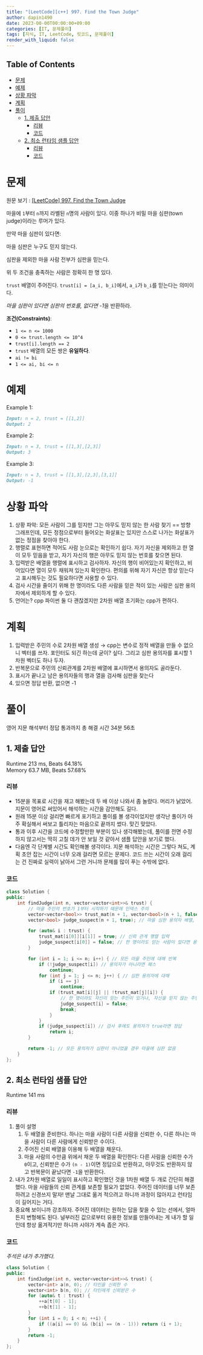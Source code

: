```yaml
---
title: "[LeetCode][c++] 997. Find the Town Judge"
author: dapin1490
date: 2023-00-00T00:00:00+09:00
categories: [IT, 문제풀이]
tags: [지식, IT, LeetCode, 릿코드, 문제풀이]
render_with_liquid: false
---
```


<style>
  .x-understand { color: #ccb833; }
  .understand { color: #1380da; }
  .tab { white-space: pre; }
  .underline { text-decoration: underline; }
  .cancle { text-decoration: line-through; }
  .green { color: forestgreen;}
  figure { text-align: center; }
</style>

## Table of Contents
- [문제](#문제)
- [예제](#예제)
- [상황 파악](#상황-파악)
- [계획](#계획)
- [풀이](#풀이)
  - [1. 제출 답안](#1-제출-답안)
    - [리뷰](#리뷰)
    - [코드](#코드)
  - [2. 최소 런타임 샘플 답안](#2-최소-런타임-샘플-답안)
    - [리뷰](#리뷰-1)
    - [코드](#코드-1)

# 문제
원문 보기 : [[LeetCode] 997. Find the Town Judge](https://leetcode.com/problems/find-the-town-judge/)  
  
마을에 `1`부터 `n`까지 라벨된 `n`명의 사람이 있다. 이중 하나가 비밀 마을 심판(town judge)이라는 루머가 있다.  
  
만약 마을 심판이 있다면:  

마을 심판은 누구도 믿지 않는다.  

심판을 제외한 마을 사람 전부가 심판을 믿는다.  
  
위 두 조건을 충족하는 사람은 정확히 한 명 있다.  

`trust` 배열이 주어진다. `trust[i] = [a_i, b_i]`에서, `a_i`가 `b_i`를 믿는다는 의미이다.  
  
*마을 심판이 있다면 심판의 번호를, 없다면 -1*을 반환하라.  
  
**조건(Constraints)**:  
- `1 <= n <= 1000`
- `0 <= trust.length <= 10^4`
- `trust[i].length == 2`
- `trust` 배열의 모든 쌍은 **유일하다**.
- `ai != bi`
- `1 <= ai, bi <= n`

# 예제
Example 1:  

```md
Input: n = 2, trust = [[1,2]]
Output: 2
```

Example 2:  

```md
Input: n = 3, trust = [[1,3],[2,3]]
Output: 3
```

Example 3:  

```md
Input: n = 3, trust = [[1,3],[2,3],[3,1]]
Output: -1
```

# 상황 파악
1. 상황 파악: 모든 사람이 그를 믿지만 그는 아무도 믿지 않는 한 사람 찾기 == 방향 그래프인데, 모든 정점으로부터 들어오는 화살표는 있지만 스스로 나가는 화살표가 없는 정점을 찾아야 한다.
2. 행렬로 표현하면 적어도 사람 눈으로는 확인하기 쉽다. 자기 자신을 제외하고 한 열이 모두 믿음을 받고, 자기 자신의 행은 아무도 믿지 않는 번호를 찾으면 된다.
3. 입력받은 배열을 행렬에 표시하고 검사하자. 자신의 행이 비어있는지 확인하고, 비어있다면 열이 모두 채워져 있는지 확인한다. 편의를 위해 자기 자신은 항상 믿는다고 표시해두는 것도 필요하다면 사용할 수 있다.
4. 검사 시간을 줄이기 위해 한 명이라도 다른 사람을 믿은 적이 있는 사람은 심판 용의자에서 제외하게 할 수 있다.
5. 언어는? cpp 파이썬 둘 다 괜찮겠지만 2차원 배열 초기화는 cpp가 편하다.

# 계획
1. 입력받은 주민의 수로 2차원 배열 생성 → cpp는 변수로 정적 배열을 만들 수 없으니 벡터를 쓰자. 포인터도 되긴 하는데 굳이? 싶다. 그리고 심판 용의자를 표시할 1차원 벡터도 하나 두자.
2. 반복문으로 주민의 신뢰관계를 2차원 배열에 표시하면서 용의자도 골라둔다.
3. 표시가 끝나고 남은 용의자들의 행과 열을 검사해 심판을 찾는다
4. 있으면 정답 반환, 없으면 -1

# 풀이
영어 지문 해석부터 정답 통과까지 총 해결 시간 34분 56초  

## 1. 제출 답안
Runtime 213 ms, Beats 64.18%  
Memory 63.7 MB, Beats 57.68%  

### 리뷰
- 15분을 목표로 시간을 재고 해봤는데 두 배 이상 나와서 좀 놀랐다. 머리가 낡았어. 지문이 영어로 써있어서 해석하는 시간을 감안해도 길다.
- 원래 15분 이상 걸리면 빠르게 포기하고 풀이를 볼 생각이었지만 생각난 풀이가 아주 확실해서 써보고 틀리자는 마음으로 끝까지 썼다. 맞긴 맞았다.
- 통과 이후 시간을 코드에 수정할만한 부분이 있나 생각해봤는데, 풀이를 전면 수정하지 않고서는 딱히 고칠 데가 안 보일 것 같아서 샘플 답안을 보기로 했다.
- 다음엔 각 단계별 시간도 확인해볼 생각이다. 지문 해석하는 시간은 그렇다 쳐도, 계획 초안 잡는 시간이 너무 오래 걸리면 모르는 문제다. 코드 쓰는 시간이 오래 걸리는 건 진짜로 실력이 낡아서 그런 거니까 문제를 많이 푸는 수밖에 없다.

### 코드

```cpp
class Solution {
public:
    int findJudge(int n, vector<vector<int>>& trust) {
        // 마을 주민의 번호가 1부터 시작하기 때문에 인덱스 주의
        vector<vector<bool>> trust_mat(n + 1, vector<bool>(n + 1, false)); // 신뢰 관계 행렬, 전부 false로 초기화
        vector<bool> judge_suspect(n + 1, true); // 마을 심판 용의자 배열, 전부 true로 초기화

        for (auto& i : trust) {
            trust_mat[i[0]][i[1]] = true; // 신뢰 관계 행렬 입력
            judge_suspect[i[0]] = false; // 한 명이라도 믿는 사람이 있다면 용의자 제외
        }

        for (int i = 1; i <= n; i++) { // 모든 마을 주민에 대해 반복
            if (!judge_suspect[i]) // 용의자가 아니라면 패스
                continue;
            for (int j = 1; j <= n; j++) { // 심판 용의자에 대해
                if (i == j)
                    continue;
                if (trust_mat[i][j] || !trust_mat[j][i]) {
                    // 한 명이라도 자신이 믿는 주민이 있거나, 자신을 믿지 않는 주민이 있다면 거짓
                    judge_suspect[i] = false;
                    break;
                }
            }
            if (judge_suspect[i]) // 검사 후에도 용의자가 true라면 정답
                return i;
        }

        return -1; // 모든 용의자가 심판이 아니었을 경우 마을에 심판 없음
    }
};
```

## 2. 최소 런타임 샘플 답안
Runtime 141 ms  

### 리뷰
1. 풀이 설명  
    1. 두 배열을 준비한다. 하나는 마을 사람이 다른 사람을 신뢰한 수, 다른 하나는 마을 사람이 다른 사람에게 신뢰받은 수이다.
    2. 주어진 신뢰 배열을 이용해 두 배열을 채운다.
    3. 마을 사람의 수만큼 위에서 채운 두 배열을 확인한다: 다른 사람을 신뢰한 수가 `0`이고, 신뢰받은 수가 `(n - 1)`이면 정답으로 반환하고, 아무것도 반환하지 않고 반복문이 끝났다면 `-1`을 반환한다.
2. 내가 2차원 배열로 일일이 표시하고 확인했던 것을 1차원 배열 두 개로 간단히 해결했다. 마을 사람들의 신뢰 관계를 보존할 필요가 없었다. 주어진 데이터를 너무 보존하려고 신경쓰지 말자! 맨날 그대로 옮겨 적으려고 하니까 과정이 많아지고 런타임이 길어지는 거다.
3. 중요해 보이니까 강조하자. 주어진 데이터는 원하는 답을 찾을 수 있는 선에서, 얼마든지 변형해도 된다. 널부러진 값으로부터 유용한 정보를 만들어내는 게 내가 할 일인데 항상 옮겨적기만 하니까 시야가 계속 좁은 거다.

### 코드
*주석은 내가 추가했다.*  

```cpp
class Solution {
public:
    int findJudge(int n, vector<vector<int>>& trust) {
        vector<int> a(n, 0); // 타인을 신뢰한 수
        vector<int> b(n, 0); // 타인에게 신뢰받은 수
        for (auto& t : trust) {
            ++a[t[0] - 1];
            ++b[t[1] - 1];
        }
        for (int i = 0; i < n; ++i) {
            if ((a[i] == 0) && (b[i] == (n - 1))) return (i + 1);
        }
        return -1;
    }
};
```



<!--
<span class="x-understand"></span>
<span class="understand"></span>
<span class="tab"></span>
<span class="underline"></span>
<span class="cancle"></span>
<span class="green"></span>

<code class="language-plaintext highlighter-rouge"></code>

[<a id="" href="">1</a>] 참고자료1
[<a id="" href="" title="">2</a>] 참고자료2, <a href="링크" target="_blank">링크</a>
<sup><a id="" href="" target="_blank" title=""></a></sup>

<figure>
  <img src="/assets/img/category-#/#">
  <figcaption>이미지 이름</figcaption>
</figure>

<details>
  <summary>더보기</summary>
  <figure>
    <img src="/assets/img/category-#/#">
    <figcaption>이미지 이름</figcaption>
  </figure>
</details>

<details>
  <summary>더보기</summary>
  <p></p>
</details>
-->